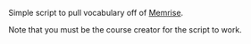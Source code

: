 Simple script to pull vocabulary off of [Memrise](http://www.memrise.com).

Note that you must be the course creator for the script to work.
